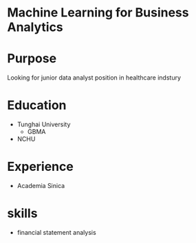 # Machine Learning for Business Analytics

# Purpose

Looking for junior data analyst position in healthcare indstury

# Education

- Tunghai University
  - GBMA
- NCHU

# Experience

- Academia Sinica

# skills
- financial statement analysis

